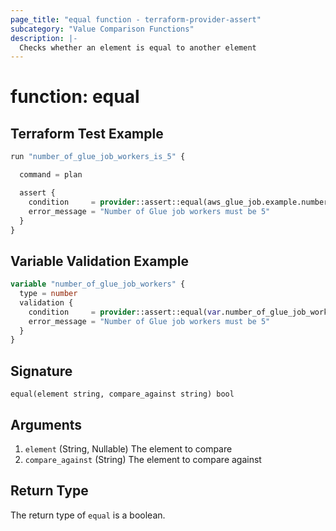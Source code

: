 ```yaml
---
page_title: "equal function - terraform-provider-assert"
subcategory: "Value Comparison Functions"
description: |-
  Checks whether an element is equal to another element
---
```


# function: equal



## Terraform Test Example

```terraform
run "number_of_glue_job_workers_is_5" {

  command = plan

  assert {
    condition     = provider::assert::equal(aws_glue_job.example.number_of_workers, 5)
    error_message = "Number of Glue job workers must be 5"
  }
}
```

## Variable Validation Example

```terraform
variable "number_of_glue_job_workers" {
  type = number
  validation {
    condition     = provider::assert::equal(var.number_of_glue_job_workers, 5)
    error_message = "Number of Glue job workers must be 5"
  }
}
```

## Signature

<!-- signature generated by tfplugindocs -->
```text
equal(element string, compare_against string) bool
```

## Arguments

<!-- arguments generated by tfplugindocs -->
1. `element` (String, Nullable) The element to compare
1. `compare_against` (String) The element to compare against


## Return Type

The return type of `equal` is a boolean.
